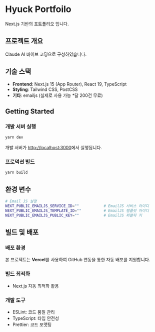 # Hyuck Portfoilo

Next.js 기반의 포트폴리오 입니다. 

## 프로젝트 개요

Claude AI 바이브 코딩으로 구성하였습니다.

## 기술 스택

- **Frontend**: Next.js 15 (App Router), React 19, TypeScript
- **Styling**: Tailwind CSS, PostCSS
- **기타**: emailjs (실제로 사용 가능 *달 200건 무료)

## Getting Started

### 개발 서버 실행

```bash
yarn dev
```

개발 서버가 [http://localhost:3000](http://localhost:3000)에서 실행됩니다.

### 프로덕션 빌드

```bash
yarn build
```


## 환경 변수

```bash
# Email JS 설정
NEXT_PUBLIC_EMAILJS_SERVICE_ID=""           # EmailJS 서비스 아이디
NEXT_PUBLIC_EMAILJS_TEMPLATE_ID=""          # EmailJS 템플릿 아이디
NEXT_PUBLIC_EMAILJS_PUBLIC_KEY=""           # EmailJS 퍼블릭 키

```
## 빌드 및 배포

### 배포 환경

본 프로젝트는 **Vercel**를 사용하여 GitHub 연동을 통한 자동 배포를 지원합니다.

### 빌드 최적화
- Next.js 자동 최적화 활용

### 개발 도구
- ESLint: 코드 품질 관리
- TypeScript: 타입 안전성
- Prettier: 코드 포맷팅
